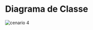 # Diagrama de Classe

![cenario 4](https://user-images.githubusercontent.com/40281699/42693561-e9b269e0-8685-11e8-8b69-dd14b823929f.PNG)
